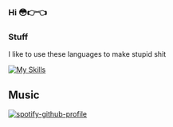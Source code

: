 ### Hi 😳👉👈



### Stuff
I like to use these languages to make stupid shit


[![My Skills](https://skillicons.dev/icons?i=lua,python)](https://skillicons.dev)



## Music
[![spotify-github-profile](https://spotify-github-profile.vercel.app/api/view?uid=cbukclxx5jlzmvs5ok99iidcp&cover_image=true&theme=default&show_offline=false&background_color=121212&interchange=false)](https://github.com/kittinan/spotify-github-profile)
